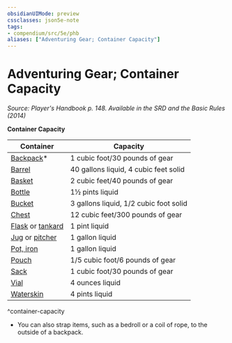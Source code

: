 ```yaml
---
obsidianUIMode: preview
cssclasses: json5e-note
tags:
- compendium/src/5e/phb
aliases: ["Adventuring Gear; Container Capacity"]
---
```

# Adventuring Gear; Container Capacity
*Source: Player's Handbook p. 148. Available in the <span title='Systems Reference Document (5.1)'>SRD</span> and the Basic Rules (2014)* 

**Container Capacity**

| Container | Capacity |
|-----------|----------|
| [Backpack](2-Mechanics/CLI/items/backpack.md)* | 1 cubic foot/30 pounds of gear |
| [Barrel](2-Mechanics/CLI/items/barrel.md) | 40 gallons liquid, 4 cubic feet solid |
| [Basket](2-Mechanics/CLI/items/basket.md) | 2 cubic feet/40 pounds of gear |
| [Bottle](2-Mechanics/CLI/items/glass-bottle.md) | 1½ pints liquid |
| [Bucket](2-Mechanics/CLI/items/bucket.md) | 3 gallons liquid, 1/2 cubic foot solid |
| [Chest](2-Mechanics/CLI/items/chest.md) | 12 cubic feet/300 pounds of gear |
| [Flask](2-Mechanics/CLI/items/flask.md) or [tankard](2-Mechanics/CLI/items/tankard.md) | 1 pint liquid |
| [Jug](2-Mechanics/CLI/items/jug.md) or [pitcher](2-Mechanics/CLI/items/pitcher.md) | 1 gallon liquid |
| [Pot, iron](2-Mechanics/CLI/items/iron-pot.md) | 1 gallon liquid |
| [Pouch](2-Mechanics/CLI/items/pouch.md) | 1/5 cubic foot/6 pounds of gear |
| [Sack](2-Mechanics/CLI/items/sack.md) | 1 cubic foot/30 pounds of gear |
| [Vial](2-Mechanics/CLI/items/vial.md) | 4 ounces liquid |
| [Waterskin](2-Mechanics/CLI/items/waterskin.md) | 4 pints liquid |
^container-capacity

* You can also strap items, such as a bedroll or a coil of rope, to the outside of a backpack.
